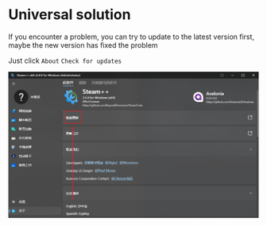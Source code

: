 # Universal solution

If you encounter a problem, you can try to update to the latest version first, maybe the new version has fixed the problem

Just click `About` `Check for updates`

![Check for updates](../Photo/Home/dark/Setting-Update.png)
